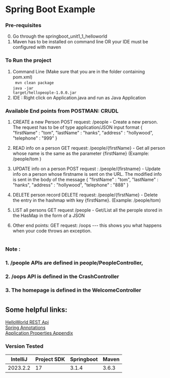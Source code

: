 # Spring Boot Example

### Pre-requisites

0. Go through the springboot_unit1_1_helloworld
1. Maven has to be installed on command line OR your IDE must be configured with maven

### To Run the project 
1. Command Line (Make sure that you are in the folder containing pom.xml)</br>
<code> mvn clean package</code></br>
<code>java -jar target/hellopeople-1.0.0.jar</code>
2. IDE : Right click on Application.java and run as Java Application

### Available End points from POSTMAN: CRUDL
1. CREATE a new Person
POST request: 
    /people - Create a new person. The request has to be of type application/JSON input format 
    {
        "firstName" : "tom",
        "lastName"  : "hanks",
        "address"   : "hollywood",
        "telephone" : "999"
    }

2. READ info on a person
GET request:
    /people/{firstName} - Get all person whose name is the same as the parameter {firstName} (Example: /people/tom )

3. UPDATE info on a person
POST request : 
    /people/{firstname} - Update info on a person whose firstname is sent on the URL. The modified info is sent in the body of the message
    {
        "firstName" : "tom",
        "lastName"  : "hanks",
        "address"   : "hollywood",
        "telephone" : "888"
    }

4. DELETE person record
 DELETE request:
    /people/{firstName} - Delete the entry in the hashmap with key {firstName}. (Example: /people/tom)

5. LIST all persons 
GET request
    /people - Get/List all the perople stored in the HasMap in the form of a JSON

6. Other end points:
GET request:  /oops   --- this shows you what happens when your code throws an exception.

#

### Note :
### 1. /people APIs are defined in people/PeopleController, 
### 2. /oops API is defined in the CrashController
### 3. The homepage is defined in the WelcomeController

# 
## Some helpful links:
[HelloWorld REST Api](https://spring.io/guides/gs/rest-service/)   
[Spring Annotations](https://docs.spring.io/spring-boot/docs/current/reference/htmlsingle/)   
[Application Properties Appendix](https://docs.spring.io/spring-boot/docs/current/reference/html/common-application-properties.html)   
### Version Tested

|IntelliJ  | Project SDK | Springboot | Maven |
|----------|-------------|------------|-------|
|2023.2.2  |     17      | 3.1.4      | 3.6.3 |
